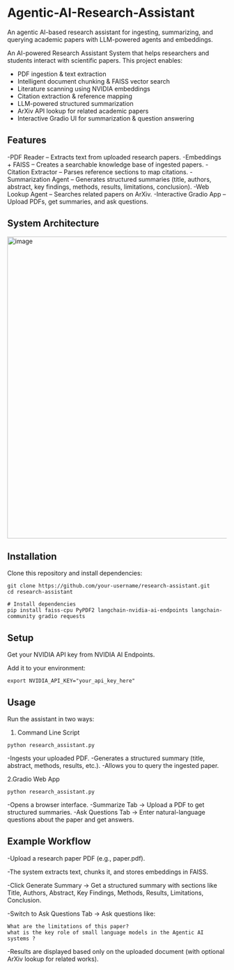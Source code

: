 # Agentic-AI-Research-Assistant
An agentic AI-based research assistant for ingesting, summarizing, and querying academic papers with LLM-powered agents and embeddings.


An AI-powered Research Assistant System that helps researchers and students interact with scientific papers.
This project enables:

- PDF ingestion & text extraction
- Intelligent document chunking & FAISS vector search
- Literature scanning using NVIDIA embeddings
- Citation extraction & reference mapping
- LLM-powered structured summarization
- ArXiv API lookup for related academic papers
- Interactive Gradio UI for summarization & question answering


## **Features**

-PDF Reader – Extracts text from uploaded research papers.
-Embeddings + FAISS – Creates a searchable knowledge base of ingested papers.
-Citation Extractor – Parses reference sections to map citations.
-Summarization Agent – Generates structured summaries (title, authors, abstract, key findings, methods, results, limitations, conclusion).
-Web Lookup Agent – Searches related papers on ArXiv.
-Interactive Gradio App – Upload PDFs, get summaries, and ask questions.

## **System Architecture**

<img width="1280" height="693" alt="image" src="https://github.com/user-attachments/assets/422c5a2b-0021-4950-945e-fb49ad69376d" />


## **Installation**

Clone this repository and install dependencies:

```
git clone https://github.com/your-username/research-assistant.git
cd research-assistant

# Install dependencies
pip install faiss-cpu PyPDF2 langchain-nvidia-ai-endpoints langchain-community gradio requests 
```

## **Setup**

Get your NVIDIA API key from NVIDIA AI Endpoints.

Add it to your environment:
```
export NVIDIA_API_KEY="your_api_key_here"
```

## **Usage**

Run the assistant in two ways:

1. Command Line Script

```
python research_assistant.py
```

-Ingests your uploaded PDF.
-Generates a structured summary (title, abstract, methods, results, etc.).
-Allows you to query the ingested paper.

2️.Gradio Web App
```
python research_assistant.py
```

-Opens a browser interface.
-Summarize Tab → Upload a PDF to get structured summaries.
-Ask Questions Tab → Enter natural-language questions about the paper and get answers.


## **Example Workflow**

-Upload a research paper PDF (e.g., paper.pdf).

-The system extracts text, chunks it, and stores embeddings in FAISS.

-Click Generate Summary → Get a structured summary with sections like Title, Authors, Abstract, Key Findings, Methods, Results, Limitations, Conclusion.

-Switch to Ask Questions Tab → Ask questions like:
```
What are the limitations of this paper?
what is the key role of small language models in the Agentic AI systems ?
```
-Results are displayed based only on the uploaded document (with optional ArXiv lookup for related works).
